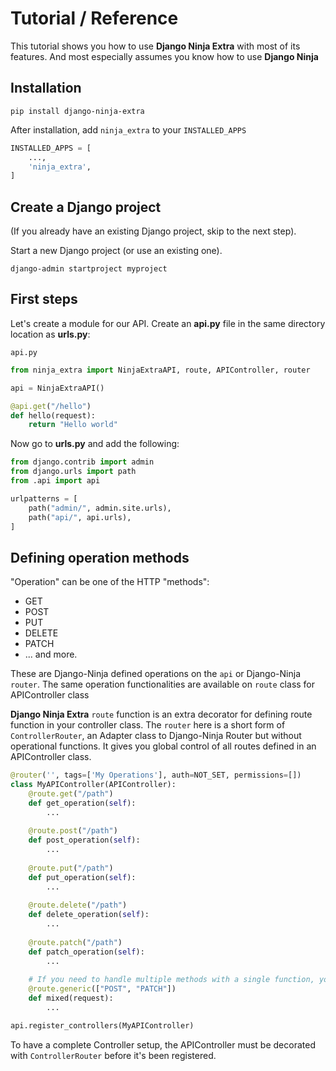 # **Tutorial / Reference**

This tutorial shows you how to use **Django Ninja Extra** with most of its features. 
And most especially assumes you know how to use **Django Ninja**

## **Installation**

```
pip install django-ninja-extra
```

After installation, add `ninja_extra` to your `INSTALLED_APPS`

```Python 
INSTALLED_APPS = [
    ...,
    'ninja_extra',
]
```


## **Create a Django project**

(If you already have an existing Django project, skip to the next step).

Start a new Django project (or use an existing one).

```
django-admin startproject myproject
```


## **First steps**

Let's create a module for our API.  Create an **api.py** file in the same directory location as **urls.py**:


`api.py`


```Python
from ninja_extra import NinjaExtraAPI, route, APIController, router

api = NinjaExtraAPI()

@api.get("/hello")
def hello(request):
    return "Hello world"

```

Now go to **urls.py** and add the following:


```Python hl_lines="3 7"
from django.contrib import admin
from django.urls import path
from .api import api

urlpatterns = [
    path("admin/", admin.site.urls),
    path("api/", api.urls),
]
```

## **Defining operation methods**

"Operation" can be one of the HTTP "methods":

 - GET
 - POST
 - PUT
 - DELETE
 - PATCH
 - ... and more.

These are Django-Ninja defined operations on the `api` or Django-Ninja `router`. 
The same operation functionalities are available on `route` class for APIController class

**Django Ninja Extra** `route` function is an extra decorator for defining route function in your controller class.
The `router` here is a short form of `ControllerRouter`, an Adapter class to Django-Ninja Router but without operational functions. 
It gives you global control of all routes defined in an APIController class.

```Python
@router('', tags=['My Operations'], auth=NOT_SET, permissions=[])
class MyAPIController(APIController):
    @route.get("/path")
    def get_operation(self):
        ...
    
    @route.post("/path")
    def post_operation(self):
        ...
    
    @route.put("/path")
    def put_operation(self):
        ...
    
    @route.delete("/path")
    def delete_operation(self):
        ...
    
    @route.patch("/path")
    def patch_operation(self):
        ...
    
    # If you need to handle multiple methods with a single function, you can use the `generic` method as shown above
    @route.generic(["POST", "PATCH"]) 
    def mixed(request):
        ...

api.register_controllers(MyAPIController)
```
To have a complete Controller setup, the APIController must be decorated with `ControllerRouter` before it's been registered.

